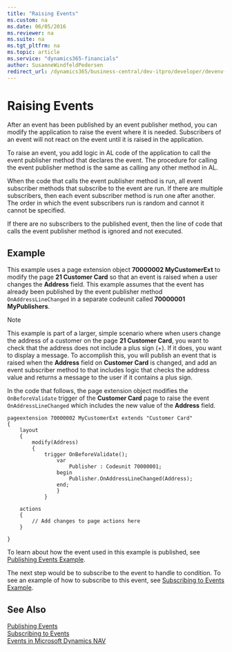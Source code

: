 ```yaml
---
title: "Raising Events"
ms.custom: na
ms.date: 06/05/2016
ms.reviewer: na
ms.suite: na
ms.tgt_pltfrm: na
ms.topic: article
ms.service: "dynamics365-financials"
author: SusanneWindfeldPedersen
redirect_url: /dynamics365/business-central/dev-itpro/developer/devenv-raising-events
---
```


# Raising Events
After an event has been published by an event publisher method, you can modify the application to raise the event where it is needed. Subscribers of an event will not react on the event until it is raised in the application.  

To raise an event, you add logic in AL code of the application to call the event publisher method that declares the event. The procedure for calling the event publisher method is the same as calling any other method in AL.  

When the code that calls the event publisher method is run, all event subscriber methods that subscribe to the event are run. If there are multiple subscribers, then each event subscriber method is run one after another. The order in which the event subscribers run is random and cannot it cannot be specified.  

If there are no subscribers to the published event, then the line of code that calls the event publisher method is ignored and not executed.  

## <a name="RaisingEventEx">Example
This example uses a page extension object **70000002 MyCustomerExt** to modify the page **21 Customer Card** so that an event is raised when a user changes the **Address** field. This example assumes that the event has already been published by the event publisher method `OnAddressLineChanged` in a separate codeunit called **70000001 MyPublishers**.

>[!NOTE]
>This example is part of a larger, simple scenario where when users change the address of a customer on the page **21 Customer Card**, you want to check that the address does not include a plus sign (+). If it does, you want to display a message. To accomplish this, you will publish an event that is raised when the **Address** field on **Customer Card** is changed, and add an event subscriber method to that includes logic that checks the address value and returns a message to the user if it contains a plus sign.

In the code that follows, the page extension object modifies the `OnBeforeValidate` trigger of the **Customer Card** page to raise the event `OnAddressLineChanged` which includes the new value of the **Address** field.

```
pageextension 70000002 MyCustomerExt extends "Customer Card"
{
    layout
    {
        modify(Address)
        {
            trigger OnBeforeValidate();
                var
                    Publisher : Codeunit 70000001;
                begin
                    Publisher.OnAddressLineChanged(Address);
                end;
                }
            }

    actions
    {
        // Add changes to page actions here
    }
    
}
```
To learn about how the event used in this example is published, see [Publishing Events Example](devenv-publishing-events.md#PubEx). 

The next step would be to subscribe to the event to handle to condition.  To see an example of how to subscribe to this event, see [Subscribing to Events Example](devenv-subscribing-to-events.md#SubEventEx).  

## See Also  
 [Publishing Events](devenv-Publishing-Events.md)   
 [Subscribing to Events](devenv-Subscribing-to-Events.md)   
 [Events in Microsoft Dynamics NAV](devenv-events-in-al.md)   
